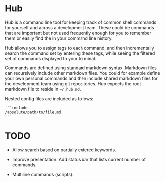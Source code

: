 # Hub

Hub is a command line tool for keeping track of common shell commands
for yourself and across a development team. These could be commands
that are important but not used frequently enough for you to remember
them or easily find the in your command line history.

Hub allows you to assign tags to each command, and then incrementally
search the command set by entering these tags, while seeing the
filtered set of commands displayed to your terminal.

Commands are defined using standard markdown syntax. Markdown files
can recursively include other markdown files. You could for example
define your own personal commands and then include shared markdown
files for the development team using git repositories. Hub expects
the root markdown file to reside in ```~/.hub.md```.

Nested config files are included as follows:

    ```include
    /absolute/path/to/file.md
    ```

# TODO

* Allow search based on partially entered keywords.

* Improve presentation. Add status bar that lists current number of
  commands.

* Multiline commands (scripts).
